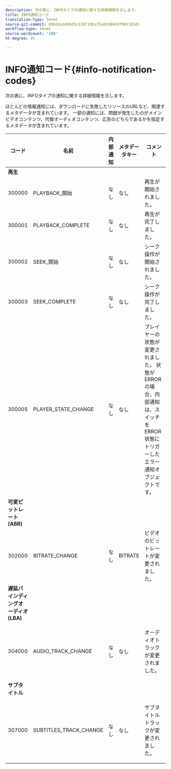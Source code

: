 ```yaml
---
description: 次の表に、INFOタイプの通知に関する詳細情報を示します。
title: INFO通知コード
translation-type: tm+mt
source-git-commit: 89bdda1d4bd5c126f19ba75a819942df901183d1
workflow-type: tm+mt
source-wordcount: '180'
ht-degree: 4%

---
```



# INFO通知コード{#info-notification-codes}

次の表に、INFOタイプの通知に関する詳細情報を示します。

ほとんどの情報通知には、ダウンロードに失敗したリソースのURLなど、関連するメタデータが含まれています。 一部の通知には、問題が発生したのがメインビデオコンテンツ、代替オーディオコンテンツ、広告のどちらであるかを指定するメタデータが含まれています。

<table frame="all" colsep="1" rowsep="1" id="table_503463046E764A87B10EB5D8B294EB23"> 
 <thead> 
  <tr rowsep="1"> 
   <th colname="1" class="entry"><b>コード</b></th> 
   <th colname="2" class="entry"><b>名前</b></th> 
   <th colname="3" class="entry"><b>内部通知</b></th> 
   <th colname="4" class="entry"><b>メタデータキー</b></th> 
   <th colname="5" class="entry"><b>コメント</b></th> 
  </tr> 
 </thead>
 <tbody> 
  <tr rowsep="1"> 
   <td colname="1"><b>再生</b> </td> 
   <td colname="2"> </td> 
   <td colname="3"> </td> 
   <td colname="4"> </td> 
   <td colname="5"> </td> 
  </tr> 
  <tr rowsep="1"> 
   <td colname="1"><span class="codeph"> 300000  </span> </td> 
   <td colname="2"><span class="codeph"> PLAYBACK_開始  </span> </td> 
   <td colname="3"> なし </td> 
   <td colname="4"> なし </td> 
   <td colname="5"> 再生が開始されました。 </td> 
  </tr> 
  <tr rowsep="1"> 
   <td colname="1"><span class="codeph"> 300001  </span> </td> 
   <td colname="2"><span class="codeph"> PLAYBACK_COMPLETE  </span> </td> 
   <td colname="3"> なし </td> 
   <td colname="4"> なし </td> 
   <td colname="5"> 再生が完了しました。 </td> 
  </tr> 
  <tr rowsep="1"> 
   <td colname="1"><span class="codeph"> 300002  </span> </td> 
   <td colname="2"><span class="codeph"> SEEK_開始  </span> </td> 
   <td colname="3"> なし </td> 
   <td colname="4"> <p> なし </p> </td> 
   <td colname="5"> シーク操作が開始されました。 </td> 
  </tr> 
  <tr rowsep="1"> 
   <td colname="1"><span class="codeph"> 300003  </span> </td> 
   <td colname="2"><span class="codeph"> SEEK_COMPLETE  </span> </td> 
   <td colname="3"> なし </td> 
   <td colname="4"> <p>なし </p> </td> 
   <td colname="5"> シーク操作が完了しました。 </td> 
  </tr> 
  <tr rowsep="1"> 
   <td colname="1"><span class="codeph"> 300005  </span> </td> 
   <td colname="2"><span class="codeph"> PLAYER_STATE_CHANGE  </span> </td> 
   <td colname="3"> <p>なし </p> </td> 
   <td colname="4"> <p>なし </p> </td> 
   <td colname="5"> プレイヤーの状態が変更されました。 状態がERRORの場合、内部通知は、スイッチをERROR状態にトリガーしたエラー通知オブジェクトです。 </td> 
  </tr> 
  <tr rowsep="1"> 
   <td colname="1"><b>可変ビットレート(ABR)</b> </td> 
   <td colname="2"> </td> 
   <td colname="3"> </td> 
   <td colname="4"> </td> 
   <td colname="5"> </td> 
  </tr> 
  <tr rowsep="1"> 
   <td colname="1"><span class="codeph"> 302000  </span> </td> 
   <td colname="2"><span class="codeph"> BITRATE_CHANGE  </span> </td> 
   <td colname="3"> <p>なし </p> </td> 
   <td colname="4"><span class="codeph"> BITRATE  </span> </td> 
   <td colname="5"> ビデオのビットレートが変更されました。 </td> 
  </tr> 
  <tr rowsep="1"> 
   <td colname="1"><b>遅延バインディングオーディオ(LBA)</b> </td> 
   <td colname="2"> </td> 
   <td colname="3"> </td> 
   <td colname="4"> </td> 
   <td colname="5"> </td> 
  </tr> 
  <tr rowsep="1"> 
   <td colname="1"><span class="codeph"> 304000  </span> </td> 
   <td colname="2"><span class="codeph"> AUDIO_TRACK_CHANGE  </span> </td> 
   <td colname="3"> <p>なし </p> </td> 
   <td colname="4"> <p>なし </p> </td> 
   <td colname="5"> <p>オーディオトラックが変更されました。 </p> </td> 
  </tr> 
  <tr rowsep="1"> 
   <td colname="1"><b>サブタイトル</b> </td> 
   <td colname="2"> </td> 
   <td colname="3"> </td> 
   <td colname="4"> </td> 
   <td colname="5"> </td> 
  </tr> 
  <tr rowsep="1"> 
   <td colname="1"><span class="codeph"> 307000  </span> </td> 
   <td colname="2"><span class="codeph"> SUBTITLES_TRACK_CHANGE  </span> </td> 
   <td colname="3"> <p>なし </p> </td> 
   <td colname="4"> <p>なし </p> </td> 
   <td colname="5"> <p>サブタイトルトラックが変更されました。 </p> </td> 
  </tr> 
 </tbody> 
</table>